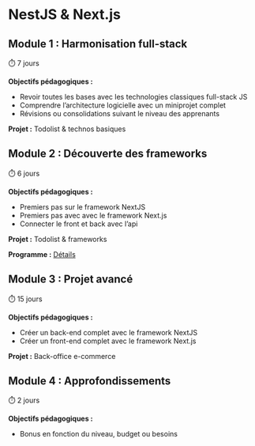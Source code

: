 # NestJS & Next.js

## Module 1 : Harmonisation full-stack

⏱️ 7 jours

**Objectifs pédagogiques :**

- Revoir toutes les bases avec les technologies classiques full-stack JS
- Comprendre l’architecture logicielle avec un miniprojet complet
- Révisions ou consolidations suivant le niveau des apprenants

**Projet :** Todolist & technos basiques

## Module 2 : Découverte des frameworks

⏱️ 6 jours

**Objectifs pédagogiques :**

- Premiers pas sur le framework NextJS
- Premiers pas avec avec le framework Next.js
- Connecter le front et back avec l’api

**Projet :** Todolist & frameworks

**Programme :** [Détails](Modules/M2.md)

## Module 3 : Projet avancé

⏱️ 15 jours

**Objectifs pédagogiques :**

- Créer un back-end complet avec le framework NextJS
- Créer un front-end complet avec le framework Next.js

**Projet :** Back-office e-commerce

## Module 4 : Approfondissements

⏱️ 2 jours

**Objectifs pédagogiques :**

- Bonus en fonction du niveau, budget ou besoins
